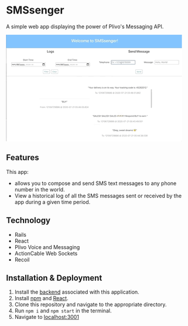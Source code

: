 # SMSsenger
A simple web app displaying the power of Plivo's Messaging API.

![SMSsenger demo](./public/sender.gif)

## Features

This app:
- allows you to compose and send SMS text messages to any phone number in the world.
- View a historical log of all the SMS messages sent or received by the app during a given time period.

## Technology

- Rails
- React
- Plivo Voice and Messaging
- ActionCable Web Sockets
- Recoil

## Installation & Deployment

1. Install the [backend](https://github.com/Tr1ckC0/SMSsenger-api) associated with this application. 
2. Install [npm](https://www.npmjs.com/get-npm) and [React](https://reactjs.org/docs/getting-started.html).
3. Clone this repository and navigate to the appropriate directory.
4. Run ```npm i``` and ```npm start``` in the terminal.
5. Navigate to [localhost:3001](http://localhost:3001/)
